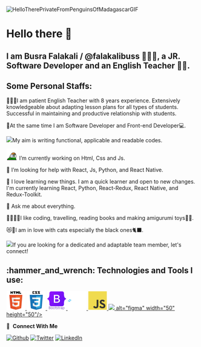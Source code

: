 
   ![HelloTherePrivateFromPenguinsOfMadagascarGIF](https://github.com/falakalibuss/falakalibuss/assets/129784332/f2acecbf-c789-4527-92b3-b9865683af56)

   <h1>
   Hello there 👋
   </h1>
   <h2>
   I am Busra Falakali / @falakalibuss 👱🏻‍♀️, a JR. Software Developer and an English Teacher 🚀✨. 
   </h2>
   <h2 align="left"> Some Personal Staffs:</h2>
<p align="left">
  
   👩🏻‍🏫I am patient English Teacher with 8 years experience. Extensively knowledgeable about adapting lesson plans for all types of students. Successful in maintaining and productive relationship with students. 
   
   👻At the same time I am Software Developer and Front-end Developer💻.

   <img src="https://media.giphy.com/media/WUlplcMpOCEmTGBtBW/giphy.gif" width="30">My aim is writing functional, applicable and readable codes.
   
   <img src="https://raw.githubusercontent.com/ItsAnunesS/ItsAnunesS/master/src/img/parrots/flags/indiaparrot.gif" width="30" /> I’m currently working on Html, Css and Js.
   
   🤔 I’m looking for help with React, Js, Python, and React Native.

   🌱 I love learning new things. I am a quick learner and open to new changes. I'm currently learning React, Python, React-Redux, React Native, and Redux-Toolkit.
   
   💬 Ask me about everything.
   
   👩🏻‍💻🎈I like coding, travelling, reading books and making amigurumi toys🧶🧸.
   
   😻🐾I am in love with cats especially the black ones🐈‍⬛.
   
   <img src="https://github.com/SP-XD/SP-XD/blob/main/images/message.gif?raw=true" width="25" />If you are looking for a dedicated and adaptable team member, let's connect!

   <h2 align="left">:hammer_and_wrench: Technologies and Tools I use:</h2>
<p align="left">
    <a href="https://www.w3.org/html/" target="_blank"> <img src="https://raw.githubusercontent.com/devicons/devicon/master/icons/html5/html5-original-wordmark.svg" alt="html5" width="50" height="50"/> </a>
    <a href="https://www.w3schools.com/css/" target="_blank"> <img src="https://raw.githubusercontent.com/devicons/devicon/master/icons/css3/css3-original-wordmark.svg" alt="css3" width="50" height="50"/> </a>
    <a href="https://www.w3schools.com/css/" target="_blank"> <img src="https://raw.githubusercontent.com/devicons/devicon/master/icons/bootstrap/bootstrap-original-wordmark.svg" alt="css3" width="50" height="50"/> </a>
    <a href="https://www.w3schools.com/css/" target="_blank"> <img src="https://raw.githubusercontent.com/devicons/devicon/master/icons/tailwindcss/tailwindcss-original-wordmark.svg" alt="css3" width="50" height="50"/> </a>
    <a href="https://developer.mozilla.org/en-US/docs/Web/JavaScript" target="_blank"> <img src="https://raw.githubusercontent.com/devicons/devicon/master/icons/javascript/javascript-original.svg" alt="javascript" width="50" height="50"/> </a>
   <a href="https://www.figma.com/files/recents-and-sharing/recently-viewed?fuid=1247974513035376694" target="_blank"> <img src="https://cdn.jsdelivr.net/gh/devicons/devicon/icons/figma/figma-original.svg" /> alt="figma" width="50" height="50"/> </a>
           
    
   

<br>

🔗 &nbsp;**Connect With Me**
<p><a href="https://github.com/falakalibuss" target="_blank"><img alt="Github" src="https://img.shields.io/badge/GitHub-%2312100E.svg?&style=for-the-badge&logo=Github&logoColor=white" /></a>
 <a href="https://twitter.com/Fbsraaa" target="_blank"><img alt="Twitter" src="https://img.shields.io/badge/twitter-%231DA1F2.svg?&style=for-the-badge&logo=twitter&logoColor=white" /></a>
  <a href="https://www.linkedin.com/in/falakalibuss/" target="_blank"><img alt="LinkedIn" src="https://img.shields.io/badge/linkedin-%230077B5.svg?&style=for-the-badge&logo=linkedin&logoColor=white" /></a> 
   

